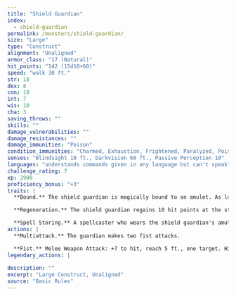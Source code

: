 ```yaml
---
title: "Shield Guardian"
index:
  - shield-guardian
permalink: /monsters/shield-guardian/
size: "Large"
type: "Construct"
alignment: "Unaligned"
armor_class: "17 (Natural)"
hit_points: "142 (15d10+60)"
speed: "walk 30 ft."
str: 18
dex: 8
con: 18
int: 7
wis: 10
cha: 3
saving_throws: ""
skills: ""
damage_vulnerabilities: ""
damage_resistances: ""
damage_immunities: "Poison"
condition_immunities: "Charmed, Exhaustion, Frightened, Paralyzed, Poisoned"
senses: "Blindsight 10 ft., Darkvision 60 ft., Passive Perception 10"
languages: "understands commands given in any language but can't speak"
challenge_rating: 7
xp: 2900
proficiency_bonus: "+3"
traits: |
  **Bound.** The shield guardian is magically bound to an amulet. As long as the guardian and its amulet are on the same plane of existence, the amulet's wearer can telepathically call the guardian to travel to it, and the guardian knows the distance and direction to the amulet. If the guardian is within 60 feet of the amulet's wearer, half of any damage the wearer takes (rounded up) is transferred to the guardian.

  **Regeneration.** The shield guardian regains 10 hit points at the start of its turn if it has at least 1 hit. point.

  **Spell Storing.** A spellcaster who wears the shield guardian's amulet can cause the guardian to store one spell of 4th level or lower. To do so, the wearer must cast the spell on the guardian. The spell has no effect but is stored within the guardian. When commanded to do so by the wearer or when a situation arises that was predefined by the spellcaster, the guardian casts the stored spell with any parameters set by the original caster, requiring no components. When the spell is cast or a new spell is stored, any previously stored spell is lost.
actions: |
  **Multiattack.** The guardian makes two fist attacks.

  **Fist.** Melee Weapon Attack: +7 to hit, reach 5 ft., one target. Hit: 11 (2d6 + 4) bludgeoning damage.  
legendary_actions: |
  
description: ""
excerpt: "Large Construct, Unaligned"
source: "Basic Rules"
---
```

